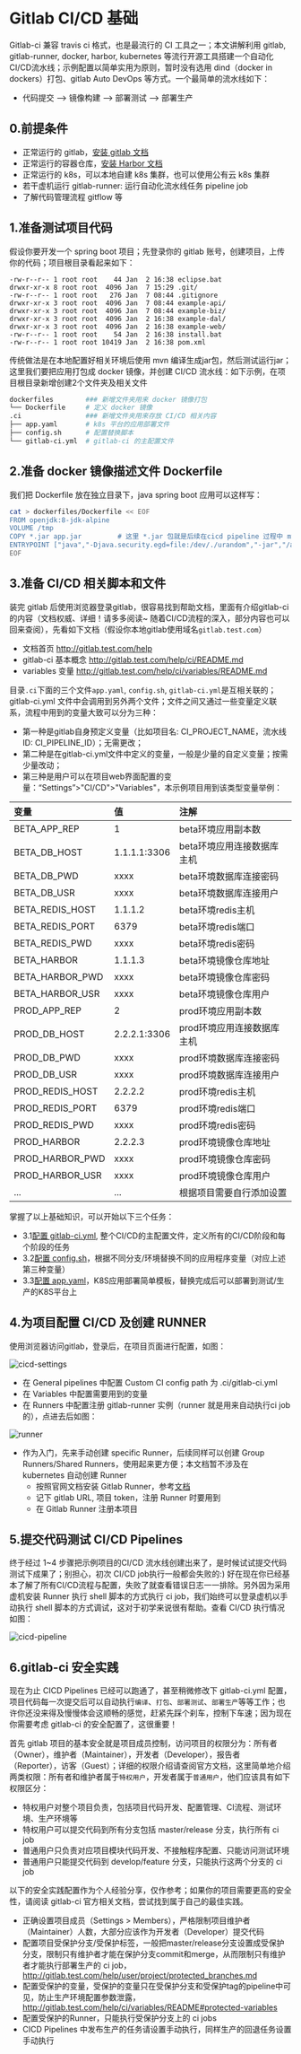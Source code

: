 # Gitlab CI/CD 基础

Gitlab-ci 兼容 travis ci 格式，也是最流行的 CI 工具之一；本文讲解利用 gitlab, gitlab-runner, docker, harbor, kubernetes 等流行开源工具搭建一个自动化CI/CD流水线；示例配置以简单实用为原则，暂时没有选用 dind（docker in dockers）打包、gitlab Auto DevOps 等方式。一个最简单的流水线如下：

- 代码提交 --> 镜像构建 --> 部署测试 --> 部署生产

## 0.前提条件

- 正常运行的 gitlab，[安装 gitlab 文档](gitlab-install.md)
- 正常运行的容器仓库，[安装 Harbor 文档](../harbor.md)
- 正常运行的 k8s，可以本地自建 k8s 集群，也可以使用公有云 k8s 集群
- 若干虚机运行 gitlab-runner: 运行自动化流水线任务 pipeline job
- 了解代码管理流程 gitflow 等

## 1.准备测试项目代码

假设你要开发一个 spring boot 项目；先登录你的 gitlab 账号，创建项目，上传你的代码；项目根目录看起来如下：

```
-rw-r--r-- 1 root root    44 Jan  2 16:38 eclipse.bat
drwxr-xr-x 8 root root  4096 Jan  7 15:29 .git/
-rw-r--r-- 1 root root   276 Jan  7 08:44 .gitignore
drwxr-xr-x 3 root root  4096 Jan  7 08:44 example-api/
drwxr-xr-x 3 root root  4096 Jan  7 08:44 example-biz/
drwxr-xr-x 3 root root  4096 Jan  2 16:38 example-dal/
drwxr-xr-x 3 root root  4096 Jan  2 16:38 example-web/
-rw-r--r-- 1 root root    54 Jan  2 16:38 install.bat
-rw-r--r-- 1 root root 10419 Jan  2 16:38 pom.xml
```
传统做法是在本地配置好相关环境后使用 mvn 编译生成jar包，然后测试运行jar；这里我们要把应用打包成 docker 镜像，并创建 CI/CD 流水线：如下示例，在项目根目录新增创建2个文件夹及相关文件

``` bash
dockerfiles        ### 新增文件夹用来 docker 镜像打包
└── Dockerfile     # 定义 docker 镜像
.ci                ### 新增文件夹用来存放 CI/CD 相关内容
├── app.yaml       # k8s 平台的应用部署文件
├── config.sh      # 配置替换脚本
└── gitlab-ci.yml  # gitlab-ci 的主配置文件
```

## 2.准备 docker 镜像描述文件 Dockerfile

我们把 Dockerfile 放在独立目录下，java spring boot 应用可以这样写：

``` bash
cat > dockerfiles/Dockerfile << EOF
FROM openjdk:8-jdk-alpine
VOLUME /tmp
COPY *.jar app.jar         # 这里 *.jar 包就是后续在cicd pipeline 过程中 mvn 生成的jar包移动到此目录
ENTRYPOINT ["java","-Djava.security.egd=file:/dev/./urandom","-jar","/app.jar"]
EOF
```

## 3.准备 CI/CD 相关脚本和文件

装完 gitlab 后使用浏览器登录gitlab，很容易找到帮助文档，里面有介绍gitlab-ci的内容（文档权威、详细！请多多阅读~ 随着CI/CD流程的深入，部分内容也可以回来查阅），先看如下文档（假设你本地gitlab使用域名`gitlab.test.com`）

- 文档首页 http://gitlab.test.com/help
- gitlab-ci 基本概念 http://gitlab.test.com/help/ci/README.md
- variables 变量 http://gitlab.test.com/help/ci/variables/README.md

目录`.ci`下面的三个文件`app.yaml`, `config.sh`, `gitlab-ci.yml`是互相关联的；gitlab-ci.yml 文件中会调用到另外两个文件；文件之间又通过一些变量定义联系，流程中用到的变量大致可以分为三种：

- 第一种是gitlab自身预定义变量（比如项目名: CI_PROJECT_NAME，流水线ID: CI_PIPELINE_ID）；无需更改；
- 第二种是在gitlab-ci.yml文件中定义的变量，一般是少量的自定义变量；按需少量改动；
- 第三种是用户可以在项目web界面配置的变量：“Settings”>"CI/CD">"Variables"，本示例项目用到该类型变量举例：

|变量|值|注解|
|:-|:-|:-|
|BETA_APP_REP|1|beta环境应用副本数|
|BETA_DB_HOST|1.1.1.1:3306|beta环境应用连接数据库主机|
|BETA_DB_PWD|xxxx|beta环境数据库连接密码|
|BETA_DB_USR|xxxx|beta环境数据库连接用户|
|BETA_REDIS_HOST|1.1.1.2|beta环境redis主机|
|BETA_REDIS_PORT|6379|beta环境redis端口|
|BETA_REDIS_PWD|xxxx|beta环境redis密码|
|BETA_HARBOR|1.1.1.3|beta环境镜像仓库地址|
|BETA_HARBOR_PWD|xxxx|beta环境镜像仓库密码|
|BETA_HARBOR_USR|xxxx|beta环境镜像仓库用户|
|PROD_APP_REP|2|prod环境应用副本数|
|PROD_DB_HOST|2.2.2.1:3306|prod环境应用连接数据库主机|
|PROD_DB_PWD|xxxx|prod环境数据库连接密码|
|PROD_DB_USR|xxxx|prod环境数据库连接用户|
|PROD_REDIS_HOST|2.2.2.2|prod环境redis主机|
|PROD_REDIS_PORT|6379|prod环境redis端口|
|PROD_REDIS_PWD|xxxx|prod环境redis密码|
|PROD_HARBOR|2.2.2.3|prod环境镜像仓库地址|
|PROD_HARBOR_PWD|xxxx|prod环境镜像仓库密码|
|PROD_HARBOR_USR|xxxx|prod环境镜像仓库用户|
|...|...|根据项目需要自行添加设置|

掌握了以上基础知识，可以开始以下三个任务：

- 3.1[配置 gitlab-ci.yml](gitlab-ci.yml.md), 整个CI/CD的主配置文件，定义所有的CI/CD阶段和每个阶段的任务
- 3.2[配置 config.sh](config.sh.md)，根据不同分支/环境替换不同的应用程序变量（对应上述第三种变量）
- 3.3[配置 app.yaml](app.yaml.md)，K8S应用部署简单模板，替换完成后可以部署到测试/生产的K8S平台上

## 4.为项目配置 CI/CD 及创建 RUNNER

使用浏览器访问gitlab，登录后，在项目页面进行配置，如图：

![cicd-settings](pics/cicd-setting.jpg)

- 在 General pipelines 中配置 Custom CI config path 为 .ci/gitlab-ci.yml
- 在 Variables 中配置需要用到的变量
- 在 Runners 中配置注册 gitlab-runner 实例（runner 就是用来自动执行ci job的），点进去后如图：

![runner](pics/runner.jpg)

- 作为入门，先来手动创建 specific Runner，后续同样可以创建 Group Runners/Shared Runners，使用起来更方便；本文档暂不涉及在 kubernetes 自动创建 Runner
  - 按照官网文档安装 Gitlab Runner，参考[文档](gitlab-runner.md)
  - 记下 gitlab URL, 项目 token，注册 Runner 时要用到
  - 在 Gitlab Runner 注册本项目

## 5.提交代码测试 CI/CD Pipelines

终于经过 1~4 步骤把示例项目的CI/CD 流水线创建出来了，是时候试试提交代码测试下成果了；别担心，初次 CI/CD job执行一般都会失败的:) 好在现在你已经基本了解了所有CI/CD流程与配置，失败了就查看错误日志一一排除。另外因为采用虚机安装 Runner 执行 shell 脚本的方式执行 ci job，我们始终可以登录虚机以手动执行 shell 脚本的方式调试，这对于初学来说很有帮助。查看 CI/CD 执行情况如图：

![cicd-pipeline](pics/cicd-pipeline.jpg)

## 6.gitlab-ci 安全实践

现在为止 CICD Pipelines 已经可以跑通了，甚至稍微修改下 gitlab-ci.yml 配置，项目代码每一次提交后可以自动执行`编译`、`打包`、`部署测试`、`部署生产`等等工作；也许你还没来得及慢慢体会这顺畅的感觉，赶紧先踩个刹车，控制下车速；因为现在你需要考虑 gitlab-ci 的安全配置了，这很重要！

首先 gitlab 项目的基本安全就是项目成员控制，访问项目的权限分为：所有者（Owner），维护者（Maintainer），开发者（Developer），报告者（Reporter），访客（Guest）；详细的权限介绍请查阅官方文档，这里简单地介绍两类权限：所有者和维护者属于`特权用户`，开发者属于`普通用户`，他们应该具有如下权限区分：

- 特权用户对整个项目负责，包括项目代码开发、配置管理、CI流程、测试环境、生产环境等
- 特权用户可以提交代码到所有分支包括 master/release 分支，执行所有 ci job
- 普通用户只负责对应项目模块代码开发、不接触程序配置、只能访问测试环境
- 普通用户只能提交代码到 develop/feature 分支，只能执行这两个分支的 ci job

以下的安全实践配置作为个人经验分享，仅作参考；如果你的项目需要更高的安全性，请阅读 gitlab-ci 官方相关文档，尝试找到属于自己的最佳实践。

- 正确设置项目成员（Settings > Members），严格限制项目维护者（Maintainer）人数，大部分应该作为开发者（Developer）提交代码
- 配置项目受保护分支/受保护标签，一般把master/release分支设置成受保护分支，限制只有维护者才能在保护分支commit和merge，从而限制只有维护者才能执行部署生产的 ci job，http://gitlab.test.com/help/user/project/protected_branches.md
- 配置受保护的变量，受保护的变量只在受保护分支和受保护tag的pipeline中可见，防止生产环境配置参数泄露，http://gitlab.test.com/help/ci/variables/README#protected-variables
- 配置受保护的Runner，只能执行受保护分支上的 ci jobs
- CICD Pipelines 中发布生产的任务请设置手动执行，同样生产的回退任务设置手动执行

